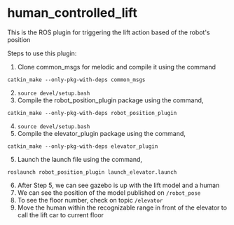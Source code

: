 # human_controlled_lift

This is the ROS plugin for triggering the lift action based of the robot's position

Steps to use this plugin:

1. Clone common_msgs for melodic and compile it using the command
```
catkin_make --only-pkg-with-deps common_msgs
```
2. `source devel/setup.bash`
3. Compile the robot_position_plugin package using the command,
```
catkin_make --only-pkg-with-deps robot_position_plugin
```
4. `source devel/setup.bash`
5. Compile the elevator_plugin package using the command,
```
catkin_make --only-pkg-with-deps elevator_plugin
```
5. Launch the launch file using the command,
```
roslaunch robot_position_plugin launch_elevator.launch
```
6. After Step 5, we can see gazebo is up with the lift model and a human
7. We can see the position of the model published on `/robot_pose`
8. To see the floor number, check on topic `/elevator`
9. Move the human within the recognizable range in front of the elevator to call the lift car to current floor
